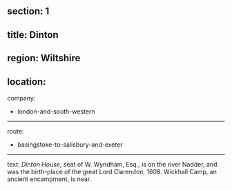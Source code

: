 ﻿section: 1
----
title: Dinton
----
region: Wiltshire
----
location: 
----
company:
- london-and-south-western
----
route:
- basingstoke-to-salisbury-and-exeter
----
text: *Dinton House*, seat of W. Wyndham, Esq., is on the river Nadder, and was the birth-place of the great Lord Clarendon, 1608. Wickhall Camp, an ancient encampment, is near.
